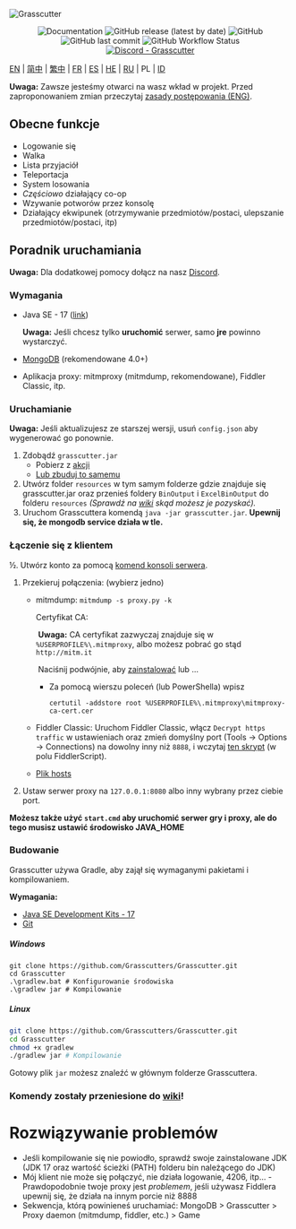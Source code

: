 ![Grasscutter](https://socialify.git.ci/Grasscutters/Grasscutter/image?description=1&forks=1&issues=1&language=1&logo=https%3A%2F%2Fs2.loli.net%2F2022%2F04%2F25%2FxOiJn7lCdcT5Mw1.png&name=1&owner=1&pulls=1&stargazers=1&theme=Light)
<div align="center"><img alt="Documentation" src="https://img.shields.io/badge/Wiki-Grasscutter-blue?style=for-the-badge&link=https://github.com/Grasscutters/Grasscutter/wiki&link=https://github.com/Grasscutters/Grasscutter/wiki"> <img alt="GitHub release (latest by date)" src="https://img.shields.io/github/v/release/Grasscutters/Grasscutter?logo=java&style=for-the-badge"> <img alt="GitHub" src="https://img.shields.io/github/license/Grasscutters/Grasscutter?style=for-the-badge"> <img alt="GitHub last commit" src="https://img.shields.io/github/last-commit/Grasscutters/Grasscutter?style=for-the-badge"> <img alt="GitHub Workflow Status" src="https://img.shields.io/github/workflow/status/Grasscutters/Grasscutter/Build?logo=github&style=for-the-badge"></div>

<div align="center"><a href="https://discord.gg/T5vZU6UyeG"><img alt="Discord - Grasscutter" src="https://img.shields.io/discord/965284035985305680?label=Discord&logo=discord&style=for-the-badge"></a></div>

[EN](README.md) | [简中](README_zh-CN.md) | [繁中](README_zh-TW.md) | [FR](README_fr-FR.md) | [ES](README_es-ES.md) | [HE](README_HE.md) | [RU](README_ru-RU.md) | PL  | [ID](README_id-ID.md)

**Uwaga:** Zawsze jesteśmy otwarci na wasz wkład w projekt. Przed zaproponowaniem zmian przeczytaj [zasady postępowania (ENG)](https://github.com/Grasscutters/Grasscutter/blob/stable/CONTRIBUTING.md).

## Obecne funkcje

* Logowanie się
* Walka
* Lista przyjaciół
* Teleportacja
* System losowania
* *Częściowo* działający co-op
* Wzywanie potworów przez konsolę
* Działający ekwipunek (otrzymywanie przedmiotów/postaci, ulepszanie przedmiotów/postaci, itp)

## Poradnik uruchamiania

**Uwaga:** Dla dodatkowej pomocy dołącz na nasz [Discord](https://discord.gg/T5vZU6UyeG).

### Wymagania

* Java SE - 17 ([link](https://www.oracle.com/java/technologies/javase/jdk17-archive-downloads.html))

  **Uwaga:** Jeśli chcesz tylko **uruchomić** serwer, samo **jre** powinno wystarczyć.

* [MongoDB](https://www.mongodb.com/try/download/community) (rekomendowane 4.0+)

* Aplikacja proxy: mitmproxy (mitmdump, rekomendowane), Fiddler Classic, itp.

### Uruchamianie

**Uwaga:** Jeśli aktualizujesz ze starszej wersji, usuń `config.json` aby wygenerować go ponownie.

1. Zdobądź `grasscutter.jar`
   - Pobierz z [akcji](https://github.com/Grasscutters/Grasscutter/suites/6895963598/artifacts/267483297)
   - [Lub zbuduj to samemu](#Budowanie)
2. Utwórz folder `resources` w tym samym folderze gdzie znajduje się grasscutter.jar oraz przenieś foldery `BinOutput` i `ExcelBinOutput` do folderu `resources` *(Sprawdź na [wiki](https://github.com/Grasscutters/Grasscutter/wiki) skąd możesz je pozyskać).*
3. Uruchom Grasscuttera komendą `java -jar grasscutter.jar`. **Upewnij się, że mongodb service działa w tle.**

### Łączenie się z klientem

½. Utwórz konto za pomocą [komend konsoli serwera](https://github.com/Grasscutters/Grasscutter/wiki/Commands#targeting).

1. Przekieruj połączenia: (wybierz jedno)
    - mitmdump: `mitmdump -s proxy.py -k`

      Certyfikat CA:

      ​	**Uwaga:** CA certyfikat zazwyczaj znajduje się w `%USERPROFILE%\.mitmproxy`, albo możesz pobrać go stąd `http://mitm.it`

      ​	Naciśnij podwójnie, aby [zainstalować](https://docs.microsoft.com/en-us/skype-sdk/sdn/articles/installing-the-trusted-root-certificate#installing-a-trusted-root-certificate) lub ...

      - Za pomocą wierszu poleceń (lub PowerShella) wpisz

        ```shell
        certutil -addstore root %USERPROFILE%\.mitmproxy\mitmproxy-ca-cert.cer
        ```

    - Fiddler Classic: Uruchom Fiddler Classic, włącz `Decrypt https traffic` w ustawieniach oraz zmień domyślny port (Tools -> Options -> Connections) na dowolny inny niż `8888`, i wczytaj [ten skrypt](https://github.lunatic.moe/fiddlerscript) (w polu FiddlerScript).

    - [Plik hosts](https://github.com/Melledy/Grasscutter/wiki/Running#traffic-route-map)

2. Ustaw serwer proxy na `127.0.0.1:8080` albo inny wybrany przez ciebie port.

**Możesz także użyć `start.cmd` aby uruchomić serwer gry i proxy, ale do tego musisz ustawić środowisko JAVA_HOME**

### Budowanie

Grasscutter używa Gradle, aby zajął się wymaganymi pakietami i kompilowaniem.

**Wymagania:**

- [Java SE Development Kits - 17](https://www.oracle.com/java/technologies/javase/jdk17-archive-downloads.html)
- [Git](https://git-scm.com/downloads)

##### Windows

```shell
git clone https://github.com/Grasscutters/Grasscutter.git
cd Grasscutter
.\gradlew.bat # Konfigurowanie środowiska
.\gradlew jar # Kompilowanie
```

##### Linux

```bash
git clone https://github.com/Grasscutters/Grasscutter.git
cd Grasscutter
chmod +x gradlew
./gradlew jar # Kompilowanie
```

Gotowy plik `jar` możesz znaleźć w głównym folderze Grasscuttera.

### Komendy zostały przeniesione do [wiki](https://github.com/Grasscutters/Grasscutter/wiki/Commands)!

# Rozwiązywanie problemów

* Jeśli kompilowanie się nie powiodło, sprawdź swoje zainstalowane JDK (JDK 17 oraz wartość ścieżki (PATH) folderu bin należącego do JDK)
* Mój klient nie może się połączyć, nie działa logowanie, 4206, itp... - Prawdopodobnie twoje proxy jest *problemem*, jeśli używasz Fiddlera upewnij się, że działa na innym porcie niż 8888
* Sekwencja, którą powinieneś uruchamiać: MongoDB > Grasscutter > Proxy daemon (mitmdump, fiddler, etc.) > Game
